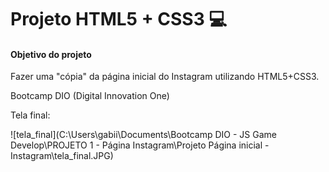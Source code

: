 # Projeto HTML5 + CSS3 :computer: 



#### Objetivo do projeto

Fazer uma "cópia" da página inicial do Instagram utilizando HTML5+CSS3.

Bootcamp DIO (Digital Innovation One)



Tela final:

![tela_final](C:\Users\gabii\Documents\Bootcamp DIO - JS Game Develop\PROJETO 1 - Página Instagram\Projeto Página inicial - Instagram\tela_final.JPG)
